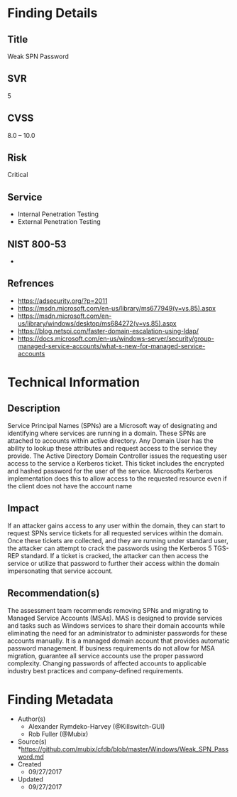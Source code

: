 
# Finding Details 

## Title
  Weak SPN Password 
## SVR
  5
## CVSS
  8.0 – 10.0
## Risk
  Critical
## Service
  * Internal Penetration Testing
  * External Penetration Testing 
## NIST 800-53 
  * 
## Refrences
  * https://adsecurity.org/?p=2011
  * https://msdn.microsoft.com/en-us/library/ms677949(v=vs.85).aspx
  * https://msdn.microsoft.com/en-us/library/windows/desktop/ms684272(v=vs.85).aspx
  * https://blog.netspi.com/faster-domain-escalation-using-ldap/
  * https://docs.microsoft.com/en-us/windows-server/security/group-managed-service-accounts/what-s-new-for-managed-service-accounts
 
# Technical Information

## Description 
Service Principal Names (SPNs) are a Microsoft way of designating and identifying where services are running in a domain. These SPNs are attached to accounts within active directory. Any Domain User has the ability to lookup these attributes and request access to the service they provide. The Active Directory Domain Controller issues the requesting user access to the service a Kerberos ticket. This ticket includes the encrypted and hashed password for the user of the service. Microsofts Kerberos implementation does this to allow access to the requested resource even if the client does not have the account name

## Impact
If an attacker gains access to any user within the domain, they can start to request SPNs service tickets for all requested services within the domain. Once these tickets are collected, and they are running under standard user, the attacker can attempt to crack the passwords using the Kerberos 5 TGS-REP standard. If a ticket is cracked, the attacker can then access the service or utilize that password to further their access within the domain impersonating that service account. 

## Recommendation(s)
The assessment team recommends removing SPNs and migrating to Managed Service Accounts (MSAs). MAS is designed to provide services and tasks such as Windows services to share their domain accounts while eliminating the need for an administrator to administer passwords for these accounts manually. It is a managed domain account that provides automatic password management. If business requirements do not allow for MSA migration, guarantee all service accounts use the proper password complexity. Changing passwords of affected accounts to applicable industry best practices and company-defined requirements. 

# Finding Metadata
  * Author(s)
    * Alexander Rymdeko-Harvey (@Killswitch-GUI)
    * Rob Fuller (@Mubix)
  * Source(s)
    *https://github.com/mubix/cfdb/blob/master/Windows/Weak_SPN_Password.md
  * Created
    * 09/27/2017
  * Updated
    * 09/27/2017
